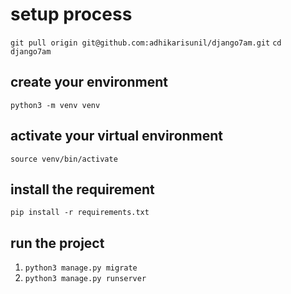 # setup process

`git pull origin git@github.com:adhikarisunil/django7am.git`
`cd django7am`

## create your environment

`python3 -m venv venv`

## activate your virtual environment

`source venv/bin/activate`

## install the requirement

`pip install -r requirements.txt`

## run the project
1. `python3 manage.py migrate`
2. `python3 manage.py runserver`
